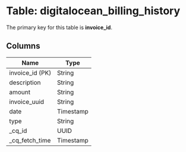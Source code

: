 # Table: digitalocean_billing_history


The primary key for this table is **invoice_id**.


## Columns
| Name          | Type          |
| ------------- | ------------- |
|invoice_id (PK)|String|
|description|String|
|amount|String|
|invoice_uuid|String|
|date|Timestamp|
|type|String|
|_cq_id|UUID|
|_cq_fetch_time|Timestamp|